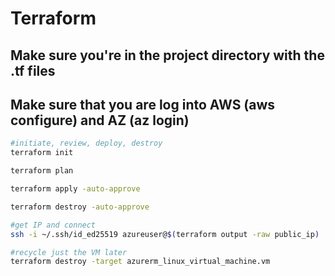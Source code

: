 # Terraform

## Make sure you're in the project directory with the .tf files

## Make sure that you are log into AWS (aws configure) and AZ (az login)

```bash
#initiate, review, deploy, destroy
terraform init

terraform plan

terraform apply -auto-approve

terraform destroy -auto-approve

#get IP and connect
ssh -i ~/.ssh/id_ed25519 azureuser@$(terraform output -raw public_ip)

#recycle just the VM later
terraform destroy -target azurerm_linux_virtual_machine.vm

```
